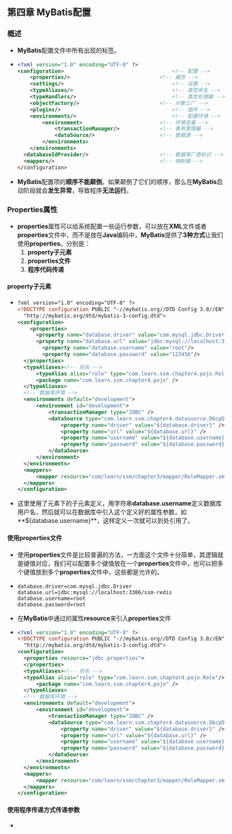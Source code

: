 ## 第四章 MyBatis配置

### 概述

- **MyBatis**配置文件中所有出现的标签。

- ```xml
  <?xml version="1.0" encoding="UTF-8" ?>
  <configuration>							        <!-- 配置 -->
      <properties/>							    <!-- 属性 -->
      <settings/>									<!-- 设置 -->
      <typeAliases/>							    <!-- 类型命名 -->
      <typeHandlers/>								<!-- 类型处理器 -->
      <objectFactory/>							<!-- 对象工厂 -->
      <plugins/>									<!-- 插件 -->
      <environments/>							    <!-- 配置环境 -->
          <environment>						    <!-- 环境变量 -->
              <transactionManager/>			    <!-- 事务管理器 -->
              <dataSource/>						<!-- 数据源 -->
          </environments>
      </environments>    
  	<databaseIdProvider/>						<!-- 数据库厂商标识 -->
  	<mappers/>									<!-- 映射器 -->
  </configuration>
  ```

- **MyBatis**配置项的**顺序不能颠倒**。如果颠倒了它们的顺序，那么在**MyBatis**启动阶段就会**发生异常**，导致程序**无法运行**。

### Properties属性

- **properties**属性可以给系统配置一些运行参数，可以放在**XML**文件或者**properties**文件中，而不是放在**Java**编码中，**MyBatis**提供了**3种方式**让我们使用**properties**。分别是：
  1. **property子元素**
  2. **properties文件**
  3. **程序代码传递**

#### property子元素

- ```xml
  ?xml version="1.0" encoding="UTF-8" ?>
  <!DOCTYPE configuration PUBLIC "-//mybatis.org//DTD Config 3.0//EN"
    "http://mybatis.org/dtd/mybatis-3-config.dtd">
  <configuration>
      <properties>
  		<property name="database.driver" value="com.mysql.jdbc.Driver"/> 
      	<property name="database.url" value="jdbc:mysql://localhost:3306/chapter4"/> 
          <property name="database.username" value="root"/> 
          <property name="database.password" value="123456"/>
  	</properties>
  	<typeAliases><!-- 别名 -->
  		<typeAlias alias="role" type="com.learn.ssm.chapter4.pojo.Role"/>
  		<package name="com.learn.ssm.chapter4.pojo" />
  	</typeAliases>
  	<!-- 数据库环境 -->
  	<environments default="development">
  		<environment id="development">
  			<transactionManager type="JDBC" />
  			<dataSource type="com.learn.ssm.chapter4.datasource.DbcpDataSourceFactory">
  				<property name="driver" value="${database.driver}" />
  				<property name="url" value="${database.url}" />
  				<property name="username" value="${database.username}" />
  				<property name="password" value="${database.password}" />
  			</dataSource>
  		</environment>
  	</environments>
  	<mappers>
  		<mapper resource="com/learn/ssm/chapter3/mapper/RoleMapper.xml" />
  	</mappers>
  </configuration>
  ```

- 这里使用了元素<properties>下的子元素<property>定义，用字符串**database.username**定义数据库用户名，然后就可以在数据库中引入这个定义好的属性参数，如**${database.username}**，这样定义一次就可以到处引用了。

#### 使用properties文件

- 使用**properties**文件是比较普遍的方法，一方面这个文件十分简单，其逻辑就是键值对应，我们可以配置多个键值放在一个**properties**文件中，也可以把多个键值放到多个**properties**文件中，这些都是允许的。

- ```properties
  database.driver=com.mysql.jdbc.Driver
  database.url=jdbc:mysql://localhost:3306/ssm-redis
  database.username=root
  database.password=root
  ```

- 在**MyBatis**中通过<properties>的属性**resource**来引入**properties**文件

- ````xml
  <?xml version="1.0" encoding="UTF-8" ?>
  <!DOCTYPE configuration PUBLIC "-//mybatis.org//DTD Config 3.0//EN"
    "http://mybatis.org/dtd/mybatis-3-config.dtd">
  <configuration>
  	<properties resource="jdbc.properties">
  	</properties>
  	<typeAliases><!-- 别名 -->
  	<typeAlias alias="role" type="com.learn.ssm.chapter4.pojo.Role"/>
  		<package name="com.learn.ssm.chapter4.pojo" />
  	</typeAliases>
  	<!-- 数据库环境 -->
  	<environments default="development">
  		<environment id="development">
  			<transactionManager type="JDBC" />
  			<dataSource type="com.learn.ssm.chapter4.datasource.DbcpDataSourceFactory">
  				<property name="driver" value="${database.driver}" />
  				<property name="url" value="${database.url}" />
  				<property name="username" value="${database.username}" />
  				<property name="password" value="${database.password}" />
  			</dataSource>
  		</environment>
  	</environments>
  	<mappers>
  		<mapper resource="com/learn/ssm/chapter3/mapper/RoleMapper.xml" />
  	</mappers>
  </configuration>
  ````

#### 使用程序传递方式传递参数

- 

